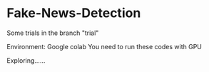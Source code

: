 # Fake-News-Detection

Some trials in the branch "trial"

Environment: Google colab
You need to run these codes with GPU

Exploring……
